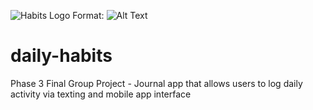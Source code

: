 ![Habits Logo](/images/image.png)
Format: ![Alt Text](url)

# daily-habits
Phase 3 Final Group Project - Journal app that allows users to log daily activity via texting and mobile app interface
